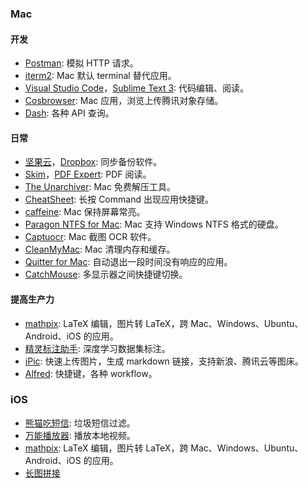 ### Mac 

#### 开发
* [Postman](https://www.getpostman.com): 模拟 HTTP 请求。
* [iterm2](https://www.iterm2.com): Mac 默认 terminal 替代应用。
* [Visual Studio Code](https://code.visualstudio.com)，[Sublime Text 3](https://www.sublimetext.com/3): 代码编辑、阅读。
* [Cosbrowser](https://cloud.tencent.com/document/product/436/11366): Mac 应用，浏览上传腾讯对象存储。
* [Dash](https://www.dash.org): 各种 API 查询。

#### 日常
* [坚果云](https://www.jianguoyun.com)，[Dropbox](https://www.dropbox.com): 同步备份软件。
* [Skim]()，[PDF Expert](): PDF 阅读。
* [The Unarchiver](https://theunarchiver.com): Mac 免费解压工具。
* [CheatSheet](https://www.mediaatelier.com/CheatSheet/): 长按 Command 出现应用快捷键。
* [caffeine](http://lightheadsw.com/caffeine/): Mac 保持屏幕常亮。
* [Paragon NTFS for Mac](https://www.paragon-software.com/home/ntfs-mac/): Mac 支持 Windows NTFS 格式的硬盘。
* [Captuocr](https://github.com/gragrance/CaptuocrToy): Mac 截图 OCR 软件。
* [CleanMyMac](https://macpaw.com/cleanmymac): Mac 清理内存和缓存。
* [Quitter for Mac](https://marco.org/apps): 自动退出一段时间没有响应的应用。
* [CatchMouse](http://macappstore.org/catchmouse/): 多显示器之间快捷键切换。

#### 提高生产力
* [mathpix](https://mathpix.com/api.html): LaTeX 编辑，图片转 LaTeX，跨 Mac、Windows、Ubuntu、Android、iOS 的应用。
* [精灵标注助手](http://www.jinglingbiaozhu.com): 深度学习数据集标注。
* [iPic](https://toolinbox.net/iPic/): 快速上传图片，生成 markdown 链接，支持新浪、腾讯云等图床。
* [Alfred](https://www.alfredapp.com): 快捷键，各种 workflow。

### iOS
* [熊猫吃短信](https://itunes.apple.com/cn/app/熊猫吃短信-骚扰拦截/id1319191852?mt=8): 垃圾短信过滤。
* [万能播放器](https://itunes.apple.com/cn/app/万能播放器/id880977376?mt=8): 播放本地视频。
* [mathpix](https://itunes.apple.com/cn/app/mathpix-solve-and-graph-math/id1075870730?mt=8): LaTeX 编辑，图片转 LaTeX，跨 Mac、Windows、Ubuntu、Android、iOS 的应用。
* [长图拼接](https://itunes.apple.com/cn/app/长图拼接-轻松拼截屏/id1175878538?mt=8)
